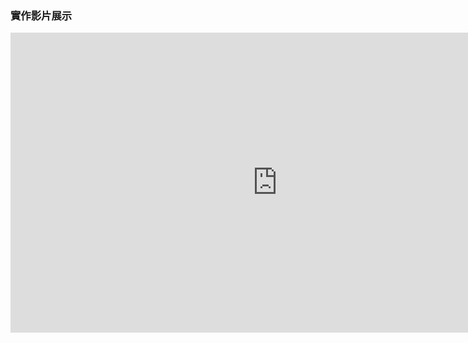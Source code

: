 ### 實作影片展示
<iframe width="853" height="480" src="https://www.youtube.com/embed/tr8Qinin7tk" title="ESP32慣性元件" frameborder="0" allow="accelerometer; autoplay; clipboard-write; encrypted-media; gyroscope; picture-in-picture; web-share" allowfullscreen></iframe>
